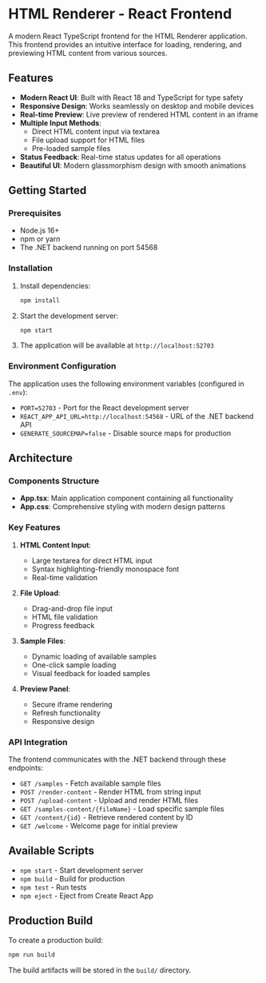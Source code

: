 # HTML Renderer - React Frontend

A modern React TypeScript frontend for the HTML Renderer application. This frontend provides an intuitive interface for loading, rendering, and previewing HTML content from various sources.

## Features

- **Modern React UI**: Built with React 18 and TypeScript for type safety
- **Responsive Design**: Works seamlessly on desktop and mobile devices
- **Real-time Preview**: Live preview of rendered HTML content in an iframe
- **Multiple Input Methods**:
  - Direct HTML content input via textarea
  - File upload support for HTML files
  - Pre-loaded sample files
- **Status Feedback**: Real-time status updates for all operations
- **Beautiful UI**: Modern glassmorphism design with smooth animations

## Getting Started

### Prerequisites
- Node.js 16+ 
- npm or yarn
- The .NET backend running on port 54568

### Installation

1. Install dependencies:
   ```bash
   npm install
   ```

2. Start the development server:
   ```bash
   npm start
   ```

3. The application will be available at `http://localhost:52703`

### Environment Configuration

The application uses the following environment variables (configured in `.env`):

- `PORT=52703` - Port for the React development server
- `REACT_APP_API_URL=http://localhost:54568` - URL of the .NET backend API
- `GENERATE_SOURCEMAP=false` - Disable source maps for production

## Architecture

### Components Structure

- **App.tsx**: Main application component containing all functionality
- **App.css**: Comprehensive styling with modern design patterns

### Key Features

1. **HTML Content Input**: 
   - Large textarea for direct HTML input
   - Syntax highlighting-friendly monospace font
   - Real-time validation

2. **File Upload**:
   - Drag-and-drop file input
   - HTML file validation
   - Progress feedback

3. **Sample Files**:
   - Dynamic loading of available samples
   - One-click sample loading
   - Visual feedback for loaded samples

4. **Preview Panel**:
   - Secure iframe rendering
   - Refresh functionality
   - Responsive design

### API Integration

The frontend communicates with the .NET backend through these endpoints:

- `GET /samples` - Fetch available sample files
- `POST /render-content` - Render HTML from string input
- `POST /upload-content` - Upload and render HTML files
- `GET /samples-content/{fileName}` - Load specific sample files
- `GET /content/{id}` - Retrieve rendered content by ID
- `GET /welcome` - Welcome page for initial preview

## Available Scripts

- `npm start` - Start development server
- `npm build` - Build for production
- `npm test` - Run tests
- `npm eject` - Eject from Create React App

## Production Build

To create a production build:

```bash
npm run build
```

The build artifacts will be stored in the `build/` directory.